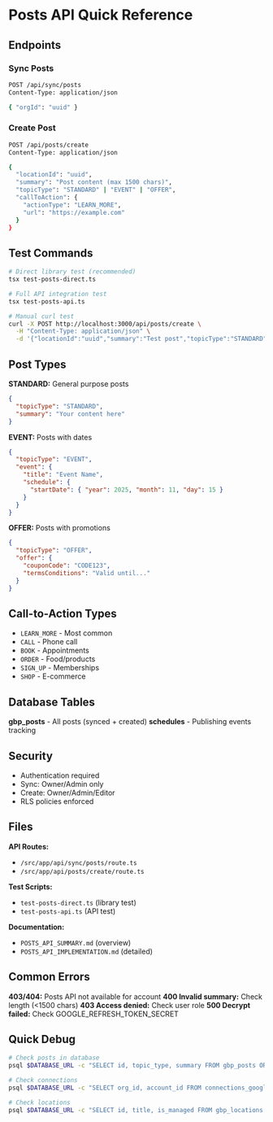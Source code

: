 # Posts API Quick Reference

## Endpoints

### Sync Posts
```bash
POST /api/sync/posts
Content-Type: application/json

{ "orgId": "uuid" }
```

### Create Post
```bash
POST /api/posts/create
Content-Type: application/json

{
  "locationId": "uuid",
  "summary": "Post content (max 1500 chars)",
  "topicType": "STANDARD" | "EVENT" | "OFFER",
  "callToAction": {
    "actionType": "LEARN_MORE",
    "url": "https://example.com"
  }
}
```

## Test Commands

```bash
# Direct library test (recommended)
tsx test-posts-direct.ts

# Full API integration test
tsx test-posts-api.ts

# Manual curl test
curl -X POST http://localhost:3000/api/posts/create \
  -H "Content-Type: application/json" \
  -d '{"locationId":"uuid","summary":"Test post","topicType":"STANDARD"}'
```

## Post Types

**STANDARD:** General purpose posts
```json
{
  "topicType": "STANDARD",
  "summary": "Your content here"
}
```

**EVENT:** Posts with dates
```json
{
  "topicType": "EVENT",
  "event": {
    "title": "Event Name",
    "schedule": {
      "startDate": { "year": 2025, "month": 11, "day": 15 }
    }
  }
}
```

**OFFER:** Posts with promotions
```json
{
  "topicType": "OFFER",
  "offer": {
    "couponCode": "CODE123",
    "termsConditions": "Valid until..."
  }
}
```

## Call-to-Action Types

- `LEARN_MORE` - Most common
- `CALL` - Phone call
- `BOOK` - Appointments
- `ORDER` - Food/products
- `SIGN_UP` - Memberships
- `SHOP` - E-commerce

## Database Tables

**gbp_posts** - All posts (synced + created)
**schedules** - Publishing events tracking

## Security

- Authentication required
- Sync: Owner/Admin only
- Create: Owner/Admin/Editor
- RLS policies enforced

## Files

**API Routes:**
- `/src/app/api/sync/posts/route.ts`
- `/src/app/api/posts/create/route.ts`

**Test Scripts:**
- `test-posts-direct.ts` (library test)
- `test-posts-api.ts` (API test)

**Documentation:**
- `POSTS_API_SUMMARY.md` (overview)
- `POSTS_API_IMPLEMENTATION.md` (detailed)

## Common Errors

**403/404:** Posts API not available for account
**400 Invalid summary:** Check length (<1500 chars)
**403 Access denied:** Check user role
**500 Decrypt failed:** Check GOOGLE_REFRESH_TOKEN_SECRET

## Quick Debug

```bash
# Check posts in database
psql $DATABASE_URL -c "SELECT id, topic_type, summary FROM gbp_posts ORDER BY created_at DESC LIMIT 5;"

# Check connections
psql $DATABASE_URL -c "SELECT org_id, account_id FROM connections_google;"

# Check locations
psql $DATABASE_URL -c "SELECT id, title, is_managed FROM gbp_locations WHERE is_managed=true;"
```

